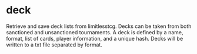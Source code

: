 # deck
Retrieve and save deck lists from limitlesstcg. Decks can be taken from both sanctioned and unsanctioned tournaments. A deck is defined by a name, format, list of cards, player information, and a unique hash. Decks will be written to a txt file separated by format.
